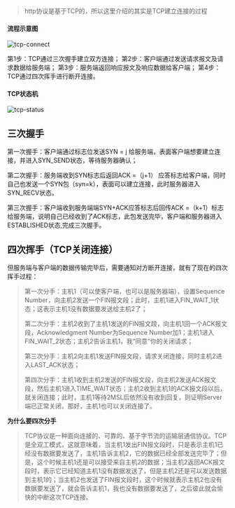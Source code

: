 >  http协议是基于TCP的，所以这里介绍的其实是TCP建立连接的过程



#### 流程示意图

![tcp-connect](D:\personal_files\md\知识整理\网络\img\tcp-connect.webp)

第1步：TCP通过三次握手建立双方连接；
第2步：客户端通过发送请求报文及请求数据给服务端；
第3步：服务端返回响应报文及响应数据给客户端；
第4步：TCP通过四次挥手进行断开连接。



#### TCP状态机



![tcp-status](D:\personal_files\md\知识整理\网络\img\tcp-status.jpg)



## 三次握手

第一次握手：客户端通过标志位发送SYN = j 给服务端，表面客户端想要建立连接，并进入SYN_SEND状态，等待服务器确认；

第二次握手：服务端收到SYN标志后返回ACK =（j+1） 应答标志给客户端，同时自己也发送一个SYN包（syn=k），表面可以建立连接，此时服务器进入SYN_RECV状态。

第三次握手：客户端收到服务端端SYN+ACK应答标志后回传ACK =（k+1）标志给服务端，说明自己已经收到了ACK标志，此包发送完毕，客户端和服务器进入ESTABLISHED状态,完成三次握手。



## 四次挥手（TCP关闭连接）

但服务端与客户端的数据传输完毕后，需要通知对方断开连接，就有了现在的四次挥手过程：

> 第一次分手：主机1（可以使客户端，也可以是服务器端），设置Sequence Number，向主机2发送一个FIN报文段；此时，主机1进入FIN_WAIT_1状态；这表示主机1没有数据要发送给主机2了；
>
> 第二次分手：主机2收到了主机1发送的FIN报文段，向主机1回一个ACK报文段，Acknowledgment Number为Sequence Number加1；主机1进入FIN_WAIT_2状态；主机2告诉主机1，我“同意”你的关闭请求；
>
> 第三次分手：主机2向主机1发送FIN报文段，请求关闭连接，同时主机2进入LAST_ACK状态；
>
> 第四次分手：主机1收到主机2发送的FIN报文段，向主机2发送ACK报文段，然后主机1进入TIME_WAIT状态；主机2收到主机1的ACK报文段以后，就关闭连接；此时，主机1等待2MSL后依然没有收到回复，则证明Server端已正常关闭，那好，主机1也可以关闭连接了。

**为什么要四次分手**

> TCP协议是一种面向连接的、可靠的、基于字节流的运输层通信协议。TCP是全双工模式，这就意味着，当主机1发出FIN报文段时，只是表示主机1已经没有数据要发送了，主机1告诉主机2，它的数据已经全部发送完毕了；但是，这个时候主机1还是可以接受来自主机2的数据；当主机2返回ACK报文段时，表示它已经知道主机1没有数据发送了，但是主机2还是可以发送数据到主机1的；当主机2也发送了FIN报文段时，这个时候就表示主机2也没有数据要发送了，就会告诉主机1，我也没有数据要发送了，之后彼此就会愉快的中断这次TCP连接。

